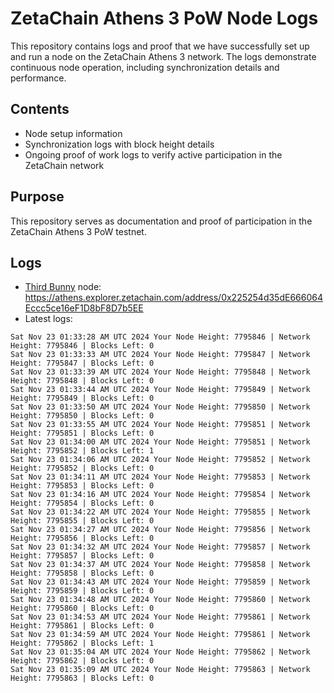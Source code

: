 # ZetaChain Athens 3 PoW Node Logs
This repository contains logs and proof that we have successfully set up and run a node on the ZetaChain Athens 3 network. The logs demonstrate continuous node operation, including synchronization details and performance.

## Contents
- Node setup information
- Synchronization logs with block height details
- Ongoing proof of work logs to verify active participation in the ZetaChain network

## Purpose
This repository serves as documentation and proof of participation in the ZetaChain Athens 3 PoW testnet.

## Logs

- [Third Bunny](https://thirdbunny.xyz/) node: https://athens.explorer.zetachain.com/address/0x225254d35dE666064Eccc5ce16eF1D8bF8D7b5EE
- Latest logs:
```
Sat Nov 23 01:33:28 AM UTC 2024 Your Node Height: 7795846 | Network Height: 7795846 | Blocks Left: 0
Sat Nov 23 01:33:33 AM UTC 2024 Your Node Height: 7795847 | Network Height: 7795847 | Blocks Left: 0
Sat Nov 23 01:33:39 AM UTC 2024 Your Node Height: 7795848 | Network Height: 7795848 | Blocks Left: 0
Sat Nov 23 01:33:44 AM UTC 2024 Your Node Height: 7795849 | Network Height: 7795849 | Blocks Left: 0
Sat Nov 23 01:33:50 AM UTC 2024 Your Node Height: 7795850 | Network Height: 7795850 | Blocks Left: 0
Sat Nov 23 01:33:55 AM UTC 2024 Your Node Height: 7795851 | Network Height: 7795851 | Blocks Left: 0
Sat Nov 23 01:34:00 AM UTC 2024 Your Node Height: 7795851 | Network Height: 7795852 | Blocks Left: 1
Sat Nov 23 01:34:06 AM UTC 2024 Your Node Height: 7795852 | Network Height: 7795852 | Blocks Left: 0
Sat Nov 23 01:34:11 AM UTC 2024 Your Node Height: 7795853 | Network Height: 7795853 | Blocks Left: 0
Sat Nov 23 01:34:16 AM UTC 2024 Your Node Height: 7795854 | Network Height: 7795854 | Blocks Left: 0
Sat Nov 23 01:34:22 AM UTC 2024 Your Node Height: 7795855 | Network Height: 7795855 | Blocks Left: 0
Sat Nov 23 01:34:27 AM UTC 2024 Your Node Height: 7795856 | Network Height: 7795856 | Blocks Left: 0
Sat Nov 23 01:34:32 AM UTC 2024 Your Node Height: 7795857 | Network Height: 7795857 | Blocks Left: 0
Sat Nov 23 01:34:37 AM UTC 2024 Your Node Height: 7795858 | Network Height: 7795858 | Blocks Left: 0
Sat Nov 23 01:34:43 AM UTC 2024 Your Node Height: 7795859 | Network Height: 7795859 | Blocks Left: 0
Sat Nov 23 01:34:48 AM UTC 2024 Your Node Height: 7795860 | Network Height: 7795860 | Blocks Left: 0
Sat Nov 23 01:34:53 AM UTC 2024 Your Node Height: 7795861 | Network Height: 7795861 | Blocks Left: 0
Sat Nov 23 01:34:59 AM UTC 2024 Your Node Height: 7795861 | Network Height: 7795862 | Blocks Left: 1
Sat Nov 23 01:35:04 AM UTC 2024 Your Node Height: 7795862 | Network Height: 7795862 | Blocks Left: 0
Sat Nov 23 01:35:09 AM UTC 2024 Your Node Height: 7795863 | Network Height: 7795863 | Blocks Left: 0
```

